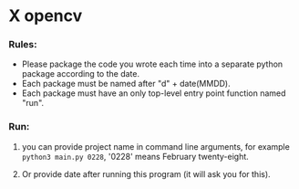 # X opencv

### Rules:
- Please package the code you wrote each time into a separate python package according to the date.
- Each package must be named after "d" + date(MMDD).
- Each package must have an only top-level entry point function named "run".

### Run:
1. you can provide project name in command line arguments, for example `python3 main.py 0228`, '0228' means February twenty-eight.
   
2. Or provide date after running this program (it will ask you for this).